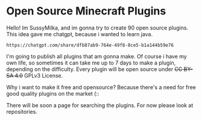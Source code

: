 # Open Source Minecraft Plugins
Hello! Im SussyMilka, and im gonna try to create 90 open source plugins. This idea gave me chatgpt, because i wanted to learn java.

    https://chatgpt.com/share/dfb87ab9-764e-49f8-8ce5-b1a144b59e76

I'm going to publish all plugins that am gonna make. Of course i have my own life, so sometimes it can take me up to 7 days to make a plugin, depending on the difficulty. Every plugin will be open source under 
~~CC BY-SA 4.0~~ GPLv3 License. 

Why i want to make it free and opensource? Because there's a need for free good quality plugins on the market (::

There will be soon a page for searching the plugins. For now please look at repositories.
